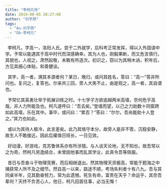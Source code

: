 ```yaml
---
title: "李柯凡传"
date: 2019-08-05 20:27:08
author: "刘宇昂"
tags: 
  - "Au-刘宇昂"
  - "Ob-李柯凡"
---
```


<p>&nbsp;&nbsp;李柯凡，字高一，洛阳人氏。尝于二外就学，后科考正常发挥，得以入外国语中学。予常以能遇其于高中时代而深感确幸。其为人也，刚毅果断，而又危言慎行。其貌也，人视之，肃然起敬，未敢有所造次。初识之，窃以为其稍木讷，积年后，方见其细心体贴，和善健谈。</p>
<p>&nbsp;&nbsp;其字，高一者，溯其本源者何？某日，晚归，或问其姓名，答曰：&ldquo;高一&rdquo;答非所问也。复问之，复答也。尔来共三回，旁人大笑不止，由是观之，高一者，其自谓也。</p>
<p>&nbsp;&nbsp;予常忆其英勇壮举于拓展训练之时。十七学子方欲逾越两米高墙，奈何危乎高哉，非人力所能及也。柯凡遂呼曰：&ldquo;吾去矣。&rdquo;登墙而望，以己之力助数十同窗跨如此高墙，乐在其中。事毕，或问曰：&ldquo;累否？&rdquo;答曰：&ldquo;尔尔，吾尚能助十人登之。&rdquo;其力也如此。</p>
<p>&nbsp;&nbsp;或以为其待人极冷，此言差矣。此乃其恪守本分，故旁人是非不管，沉稳安静，故生人不敢接近。因此后擢值日班长，一日见效。</p>
<p>&nbsp;&nbsp;好动漫，好游戏，克苏鲁体系亦有所涉猎。与人谈天论地，无不知也，故吾常以之为奇。然柯凡劳逸结合，未曾因他事而乱其学业，此真令吾等佩服。</p>
<p>&nbsp;&nbsp;昔日与吾奋斗于物理竞赛，而后相继退出。然其物理天资极高，常能于题海之中捕获常人所不及之细节。然自高一以来，路途不顺，考场失利者十有八九。吾与其同桌半年，见其勤奋努力，常为此遗憾。死生有命，富贵在天乎？命运乎，其奈吾辈何？天终不负苦心人，他日，柯凡回首往事，必当无悔！</p>